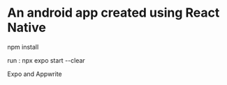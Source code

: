 # An android app created using React Native

npm install 


run : npx expo start --clear


Expo and Appwrite
